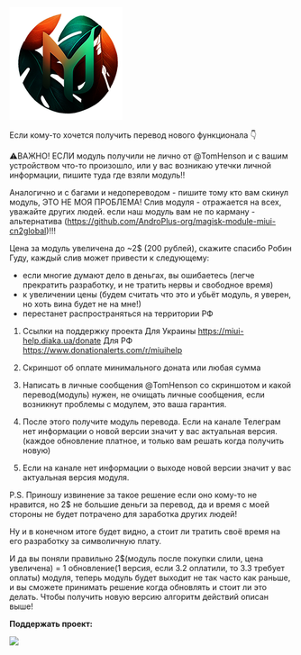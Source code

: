 <img src="https://raw.githubusercontent.com/kazhemons/CNtoRU/main/img/Logo.png">

Если кому-то хочется получить перевод нового функционала 👇

⚠️ВАЖНО! ЕСЛИ модуль получили не лично от @TomHenson и с вашим устройством что-то произошло, или у вас возникаю утечки личной информации, пишите туда где взяли модуль!! 

Аналогично и с багами и недопереводом - пишите тому кто вам скинул модуль, ЭТО НЕ МОЯ ПРОБЛЕМА! Слив модуля - отражается на всех, уважайте других людей. если наш модуль вам не по карману - альтернатива (https://github.com/AndroPlus-org/magisk-module-miui-cn2global)!!! 

Цена за модуль увеличена до ~2$ (200 рублей), скажите спасибо Робин Гуду, каждый слив может привести к следующему:
- если многие думают дело в деньгах, вы ошибаетесь (легче прекратить разработку, и не тратить нервы и свободное время)
- к увеличении цены (будем считать что это и убьёт модуль, я уверен, но хоть вина будет не на мне!)
- перестанет распространяться на территории РФ

1. Ссылки на поддержку проекта
Для Украины https://miui-help.diaka.ua/donate
Для РФ https://www.donationalerts.com/r/miuihelp

2. Скриншот об оплате минимального доната или любая сумма

3. Написать в личные сообщения @TomHenson со скриншотом и какой перевод(модуль) нужен, не очищать личные сообщения, если возникнут проблемы с модулем, это ваша гарантия.

4. После этого получите модуль перевода. 
Если на канале Телеграм нет информации о новой версии значит у вас актуальная версия.(каждое обновление платное, и только вам решать когда получить новую)

5. Если на канале нет информации о выходе новой версии значит у вас актуальная версия модуля.

P.S. Приношу извинение за такое решение если оно кому-то не нравится, но 2$ не большие деньги за перевод, да и время с моей стороны не будет  потрачено для заработка других людей! 

Ну и в конечном итоге будет видно, а стоит ли тратить своё время на его разработку за символичную плату.

И да вы поняли правильно 2$(модуль после покупки слили, цена увеличена) = 1 обновление(1 версия, если 3.2 оплатили, то 3.3 требует оплаты) модуля, теперь модуль будет выходит не так часто как раньше, и вы сможете принимать решение когда обновлять и стоит ли это делать. Чтобы получить новую версию алгоритм действий описан выше!

**Поддержать проект:** 

<a href="https://www.donationalerts.com/r/miuihelp"><img src="https://img.shields.io/badge/DonationAlerts-Поддержать-green?longCache=true&style=flat"> </a>

